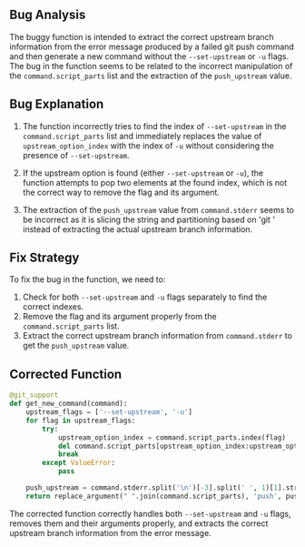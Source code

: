 ## Bug Analysis
The buggy function is intended to extract the correct upstream branch information from the error message produced by a failed git push command and then generate a new command without the `--set-upstream` or `-u` flags. The bug in the function seems to be related to the incorrect manipulation of the `command.script_parts` list and the extraction of the `push_upstream` value.

## Bug Explanation
1. The function incorrectly tries to find the index of `--set-upstream` in the `command.script_parts` list and immediately replaces the value of `upstream_option_index` with the index of `-u` without considering the presence of `--set-upstream`.

2. If the upstream option is found (either `--set-upstream` or `-u`), the function attempts to pop two elements at the found index, which is not the correct way to remove the flag and its argument.

3. The extraction of the `push_upstream` value from `command.stderr` seems to be incorrect as it is slicing the string and partitioning based on 'git ' instead of extracting the actual upstream branch information.

## Fix Strategy
To fix the bug in the function, we need to:
1. Check for both `--set-upstream` and `-u` flags separately to find the correct indexes.
2. Remove the flag and its argument properly from the `command.script_parts` list.
3. Extract the correct upstream branch information from `command.stderr` to get the `push_upstream` value.

## Corrected Function
```python
@git_support
def get_new_command(command):
    upstream_flags = ['--set-upstream', '-u']
    for flag in upstream_flags:
        try:
            upstream_option_index = command.script_parts.index(flag)
            del command.script_parts[upstream_option_index:upstream_option_index+2]
            break
        except ValueError:
            pass

    push_upstream = command.stderr.split('\n')[-3].split(' ', 1)[1].strip()
    return replace_argument(" ".join(command.script_parts), 'push', push_upstream)
``` 

The corrected function correctly handles both `--set-upstream` and `-u` flags, removes them and their arguments properly, and extracts the correct upstream branch information from the error message.